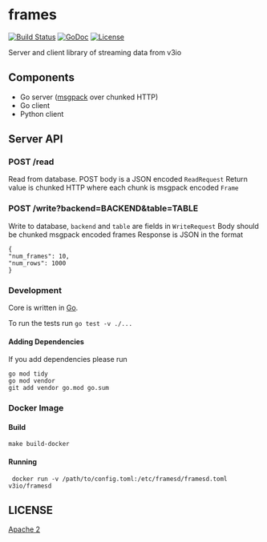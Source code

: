 # frames

[![Build Status](https://travis-ci.com/v3io/frames.svg?branch=master)](https://travis-ci.com/v3io/frames)
[![GoDoc](https://godoc.org/github.com/v3io/frames?status.svg)](https://godoc.org/github.com/v3io/frames)
[![License](https://img.shields.io/badge/License-Apache%202.0-blue.svg)](https://opensource.org/licenses/Apache-2.0)

Server and client library of streaming data from v3io

## Components

- Go server ([msgpack][msgpack] over chunked HTTP)
- Go client
- Python client

[msgpack]: https://msgpack.org/

## Server API

### POST /read

Read from database. POST body is a JSON encoded `ReadRequest`
Return value is chunked HTTP where each chunk is msgpack encoded `Frame`

### POST /write?backend=BACKEND&table=TABLE

Write to database, `backend` and `table` are fields in `WriteRequest`
Body should be chunked msgpack encoded frames
Response is JSON in the format

    {
	"num_frames": 10,
	"num_rows": 1000
    }

### Development

Core is written in [Go](https://golang.org/).

To run the tests run `go test -v ./...`

#### Adding Dependencies

If you add dependencies please run

    go mod tidy
    go mod vendor
    git add vendor go.mod go.sum

### Docker Image

#### Build

    make build-docker

#### Running

     docker run -v /path/to/config.toml:/etc/framesd/framesd.toml v3io/framesd

## LICENSE

[Apache 2](LICENSE)
